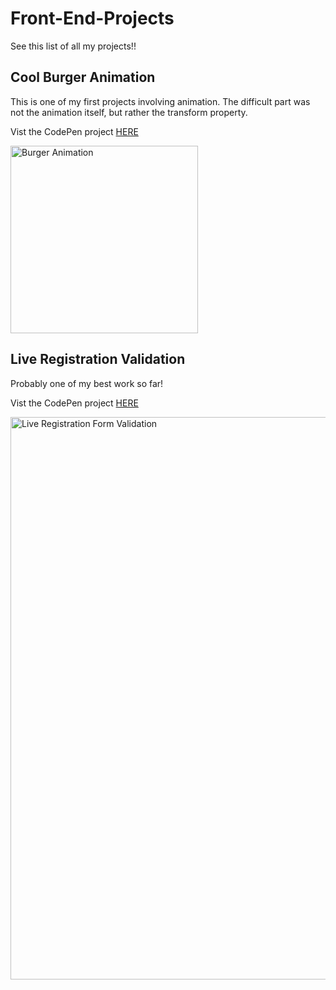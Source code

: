 # Front-End-Projects
See this list of all my projects!!


## Cool Burger Animation
This is one of my first projects involving animation. The difficult part was not the animation itself, but rather the transform property.

Vist the CodePen project [HERE](https://codepen.io/AxelAlinsky/pen/VwrPYLv)

<img alt="Burger Animation" src="https://media.giphy.com/media/FrWF55GPfu63u1L1rn/giphy.gif" width="300px">

## Live Registration Validation
Probably one of my best work so far!

Vist the CodePen project [HERE](https://codepen.io/AxelAlinsky/pen/VwrbBmX)

<img alt="Live Registration Form Validation" src="https://media.giphy.com/media/qBWQhPneEpgQI4T2Gy/giphy.gif" width="900px">
